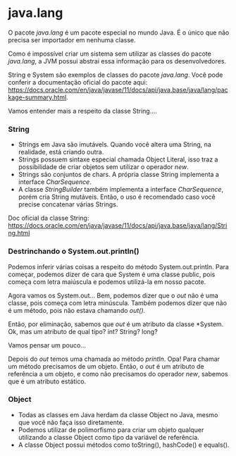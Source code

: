 # java.lang

O pacote *java.lang* é um pacote especial no mundo Java. É o único que não precisa ser importador em nenhuma classe. 

Como é impossível criar um sistema sem utilizar as classes do pacote *java.lang*, a JVM possui abstrai essa
informação para os desenvolvedores.

String e System são exemplos de classes do pacote *java.lang*. Você pode conferir a documentação oficial do pacote aqui:
https://docs.oracle.com/en/java/javase/11/docs/api/java.base/java/lang/package-summary.html.

Vamos entender mais a respeito da classe String....

### String

- Strings em Java são imutávels. Quando você altera uma String, na realidade, está criando outra. 
- Strings possuem sintaxe especial chamada Object Literal, isso traz a possibilidade de criar objetos sem utilizar o 
operador *new*.
- Strings são conjuntos de chars. A própria classe String implementa a interface *CharSequence*.
- A classe *StringBuilder* também implementa a interface *CharSequence*, porém cria String mutáveis. Então, o uso é
recomendado caso você precise concatenar várias Strings.
  
Doc oficial da classe String: https://docs.oracle.com/en/java/javase/11/docs/api/java.base/java/lang/String.html

### Destrinchando o System.out.println()

Podemos inferir várias coisas a respeito do método System.out.println. Para começar, podemos dizer de cara que System é 
uma classe public, pois começa com letra maiúscula e podemos utilizá-la em nosso pacote. 

Agora vamos os System.out... Bem, podemos dizer que o *out* não é uma classe, pois começa com letra minúscula. Também
podemos dizer que não é um método, pois não estava chamando *out()*. 

Então, por eliminação, sabemos que *out* é um atributo da classe *System. Ok, mas um atributo de qual tipo? int? String?
long?

Vamos pensar um pouco...

Depois do *out* temos uma chamada ao método *println*. Opa! Para chamar um método precisamos de um objeto. Então, o 
*out* é um atributo de referência a um objeto, e como não precisamos do operador *new*, sabemos que é um atributo 
estático.

### Object

- Todas as classes em Java herdam da classe Object no Java, mesmo que você não faça isso diretamente.
- Podemos utilizar de polimorfismo para criar um objeto qualquer utilizando a classe Object como tipo da variável de 
referência.
- A classe Object possui métodos como toString(), hashCode() e equals().
